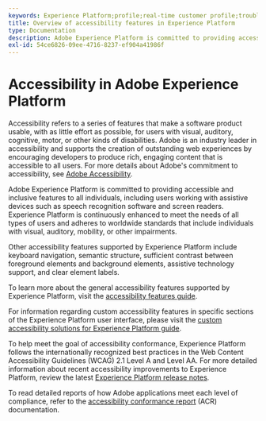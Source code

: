 ```yaml
---
keywords: Experience Platform;profile;real-time customer profile;troubleshooting;API;unified profile;Unified Profile;unified;Profile;rtcp;XDM graphs
title: Overview of accessibility features in Experience Platform
type: Documentation
description: Adobe Experience Platform is committed to providing accessible and inclusive features to all individuals.
exl-id: 54ce6826-09ee-4716-8237-ef904a41986f
---
```

# Accessibility in Adobe Experience Platform

Accessibility refers to a series of features that make a software product usable, with as little effort as possible, for users with visual, auditory, cognitive, motor, or other kinds of disabilities. Adobe is an industry leader in accessibility and supports the creation of outstanding web experiences by encouraging developers to produce rich, engaging content that is accessible to all users. For more details about Adobe's commitment to accessibility, see [Adobe Accessibility](https://www.adobe.com/accessibility.html).

Adobe Experience Platform is committed to providing accessible and inclusive features to all individuals, including users working with assistive devices such as speech recognition software and screen readers. Experience Platform is continuously enhanced to meet the needs of all types of users and adheres to worldwide standards that include individuals with visual, auditory, mobility, or other impairments.

Other accessibility features supported by Experience Platform include keyboard navigation, semantic structure, sufficient contrast between foreground elements and background elements, assistive technology support, and clear element labels. 

To learn more about the general accessibility features supported by Experience Platform, visit the [accessibility features guide](features.md). 

For information regarding custom accessibility features in specific sections of the Experience Platform user interface, please visit the [custom accessibility solutions for Experience Platform guide](custom.md).

To help meet the goal of accessibility conformance, Experience Platform follows the internationally recognized best practices in the Web Content Accessibility Guidelines (WCAG) 2.1 Level A and Level AA. For more detailed information about recent accessibility improvements to Experience Platform, review the latest [Experience Platform release notes](../release-notes/latest/latest.md).

To read detailed reports of how Adobe applications meet each level of compliance, refer to the [accessibility conformance report](https://www.adobe.com/accessibility/compliance.html) (ACR) documentation.
